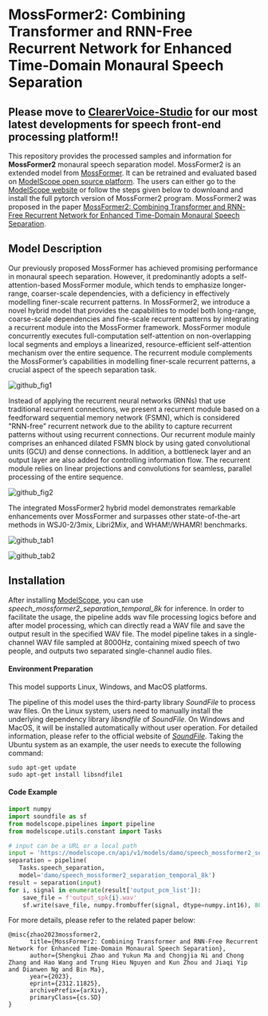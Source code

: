 # MossFormer2: Combining Transformer and RNN-Free Recurrent Network for Enhanced Time-Domain Monaural Speech Separation

Please move to [ClearerVoice-Studio](https://github.com/modelscope/ClearerVoice-Studio) for our most latest developments for speech front-end processing platform!!
--
This repository provides the processed samples and information for **MossFormer2** monaural speech separation model. MossFormer2 is an extended model from <a href="https://github.com/alibabasglab/MossFormer">MossFormer</a>. It can be retrained and evaluated based on <a href="https://modelscope.cn/models/damo/speech_mossformer2_separation_temporal_8k/summary">ModelScope open source platform</a>. The users can either go to the <a href="https://modelscope.cn/models/damo/speech_mossformer2_separation_temporal_8k/summary">ModelScope website</a> or follow the steps given below to downloand and install the full pytorch version of MossFormer2 program. MossFormer2 was proposed in the paper <a href="https://arxiv.org/abs/2312.11825">MossFormer2: Combining Transformer and RNN-Free Recurrent Network for Enhanced Time-Domain Monaural Speech Separation</a>.  

## Model Description

Our previously proposed MossFormer has achieved promising performance in monaural speech separation. However, it predominantly adopts a self-attention-based MossFormer module, which tends to emphasize longer-range, coarser-scale dependencies, with a deficiency in effectively modelling finer-scale recurrent patterns. In MossFormer2, we introduce a novel hybrid model that provides the capabilities to model both long-range, coarse-scale dependencies and fine-scale recurrent patterns by integrating a recurrent module into the MossFormer framework. MossFormer module concurrently executes full-computation self-attention on non-overlapping local segments and employs a linearized, resource-efficient self-attention mechanism over the entire sequence. The recurrent module complements the MossFormer’s capabilities in modelling finer-scale recurrent patterns, a crucial aspect of the speech separation task.

![github_fig1](https://github.com/alibabasglab/MossFormer2/assets/62317780/e69fb5df-4d7f-4572-88e6-8c393dd8e99d)


Instead of applying the recurrent neural networks (RNNs) that use traditional recurrent connections, we present a recurrent module based on a feedforward sequential memory network (FSMN), which is considered "RNN-free" recurrent network due to the ability to capture recurrent patterns without using recurrent connections. Our recurrent module mainly comprises an enhanced dilated FSMN block by using gated convolutional units (GCU) and dense connections. In addition, a bottleneck layer and an output layer are also added for controlling information flow. The recurrent module relies on linear projections and convolutions for seamless, parallel processing of the entire sequence. 

![github_fig2](https://github.com/alibabasglab/MossFormer2/assets/62317780/7273174d-01aa-4cc5-9a67-1fa2e8f7ac2e)


The integrated MossFormer2 hybrid model demonstrates remarkable enhancements over MossFormer and surpasses other state-of-the-art methods in WSJ0-2/3mix, Libri2Mix, and WHAM!/WHAMR! benchmarks.

![github_tab1](https://github.com/alibabasglab/MossFormer2/assets/62317780/82ce529f-da29-405a-80e7-ecd215cd2eff)

![github_tab2](https://github.com/alibabasglab/MossFormer2/assets/62317780/206492da-cf1a-4a2c-a316-bf15ed4a34e8)


## Installation

After installing <a href="https://github.com/modelscope/modelscope">ModelScope</a>, you can use *speech_mossformer2_separation_temporal_8k* for inference. In order to facilitate the usage, the pipeline adds wav file processing logics before and after model processing, which can directly read a WAV file and save the output result in the specified WAV file. The model pipeline takes in a single-channel WAV file sampled at 8000Hz, containing mixed speech of two people, and outputs two separated single-channel audio files.

#### Environment Preparation

This model supports Linux, Windows, and MacOS platforms.

The pipeline of this model uses the third-party library *SoundFile* to process wav files. On the Linux system, users need to manually install the underlying dependency library *libsndfile* of *SoundFile*. On Windows and MacOS, it will be installed automatically without user operation. For detailed information, please refer to the official website of <a href=https://github.com/bastibe/python-soundfile#installation>*SoundFile*</a>. Taking the Ubuntu system as an example, the user needs to execute the following command:

```
sudo apt-get update
sudo apt-get install libsndfile1
```

####  Code Example
```python
import numpy
import soundfile as sf
from modelscope.pipelines import pipeline
from modelscope.utils.constant import Tasks

# input can be a URL or a local path
input = 'https://modelscope.cn/api/v1/models/damo/speech_mossformer2_separation_temporal_8k/repo?Revision=master&FilePath=examples/mix_speech1.wav'
separation = pipeline(
   Tasks.speech_separation,
   model='damo/speech_mossformer2_separation_temporal_8k')
result = separation(input)
for i, signal in enumerate(result['output_pcm_list']):
    save_file = f'output_spk{i}.wav'
    sf.write(save_file, numpy.frombuffer(signal, dtype=numpy.int16), 8000)
```

For more details, please refer to the related paper below:

```
@misc{zhao2023mossformer2,
      title={MossFormer2: Combining Transformer and RNN-Free Recurrent Network for Enhanced Time-Domain Monaural Speech Separation}, 
      author={Shengkui Zhao and Yukun Ma and Chongjia Ni and Chong Zhang and Hao Wang and Trung Hieu Nguyen and Kun Zhou and Jiaqi Yip and Dianwen Ng and Bin Ma},
      year={2023},
      eprint={2312.11825},
      archivePrefix={arXiv},
      primaryClass={cs.SD}
}
```
